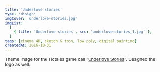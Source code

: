 ```yaml
---
title: 'Underlove stories'
type: 'design'
imgCover: 'underlove-stories.jpg'
imgList:
  [
    { title: 'Underlove stories', src: 'underlove-stories_1.jpg' },
  ]
tags: [cinema 4D, sketch & toon, low poly, digital painting]
createdAt: 2016-10-31
---
```


Theme image for the Tictales game call "[Underlove Stories](http://www.underlovestories.com)". Designed the logo as well.
<!--more-->